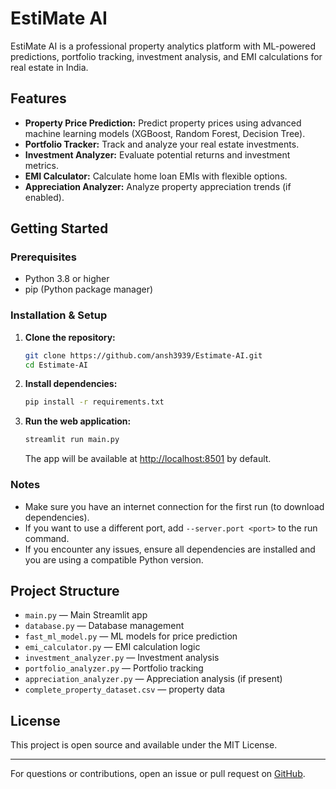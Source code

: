 # EstiMate AI

EstiMate AI is a professional property analytics platform with ML-powered predictions, portfolio tracking, investment analysis, and EMI calculations for real estate in India.

## Features
- **Property Price Prediction:** Predict property prices using advanced machine learning models (XGBoost, Random Forest, Decision Tree).
- **Portfolio Tracker:** Track and analyze your real estate investments.
- **Investment Analyzer:** Evaluate potential returns and investment metrics.
- **EMI Calculator:** Calculate home loan EMIs with flexible options.
- **Appreciation Analyzer:** Analyze property appreciation trends (if enabled).

## Getting Started

### Prerequisites
- Python 3.8 or higher
- pip (Python package manager)

### Installation & Setup
1. **Clone the repository:**
   ```bash
   git clone https://github.com/ansh3939/Estimate-AI.git
   cd Estimate-AI
   ```
2. **Install dependencies:**
   ```bash
   pip install -r requirements.txt
   ```
3. **Run the web application:**
   ```bash
   streamlit run main.py
   ```
   The app will be available at [http://localhost:8501](http://localhost:8501) by default.

### Notes
- Make sure you have an internet connection for the first run (to download dependencies).
- If you want to use a different port, add `--server.port <port>` to the run command.
- If you encounter any issues, ensure all dependencies are installed and you are using a compatible Python version.

## Project Structure
- `main.py` — Main Streamlit app
- `database.py` — Database management
- `fast_ml_model.py` — ML models for price prediction
- `emi_calculator.py` — EMI calculation logic
- `investment_analyzer.py` — Investment analysis
- `portfolio_analyzer.py` — Portfolio tracking
- `appreciation_analyzer.py` — Appreciation analysis (if present)
- `complete_property_dataset.csv` — property data

## License
This project is open source and available under the MIT License.

---

For questions or contributions, open an issue or pull request on [GitHub](https://github.com/ansh3939/Estimate-AI). 
